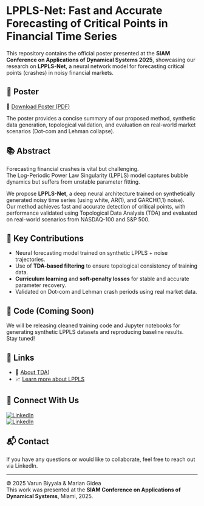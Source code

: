 # LPPLS-Net: Fast and Accurate Forecasting of Critical Points in Financial Time Series

This repository contains the official poster presented at the **SIAM Conference on Applications of Dynamical Systems 2025**, showcasing our research on **LPPLS-Net**, a neural network model for forecasting critical points (crashes) in noisy financial markets.

## 📌 Poster

📄 [Download Poster (PDF)](./LPPLS_Net__SIAM_Poster.pdf)

The poster provides a concise summary of our proposed method, synthetic data generation, topological validation, and evaluation on real-world market scenarios (Dot-com and Lehman collapse).

## 📚 Abstract

Forecasting financial crashes is vital but challenging.  
The Log-Periodic Power Law Singularity (LPPLS) model captures bubble dynamics but suffers from unstable parameter fitting.

We propose **LPPLS-Net**, a deep neural architecture trained on synthetically generated noisy time series (using white, AR(1), and GARCH(1,1) noise).  
Our method achieves fast and accurate detection of critical points, with performance validated using Topological Data Analysis (TDA) and evaluated on real-world scenarios from NASDAQ-100 and S&P 500.

## 🧠 Key Contributions

- Neural forecasting model trained on synthetic LPPLS + noise trajectories.
- Use of **TDA-based filtering** to ensure topological consistency of training data.
- **Curriculum learning** and **soft-penalty losses** for stable and accurate parameter recovery.
- Validated on Dot-com and Lehman crash periods using real market data.

## 🧪 Code (Coming Soon)

We will be releasing cleaned training code and Jupyter notebooks for generating synthetic LPPLS datasets and reproducing baseline results.  
Stay tuned!

## 🔗 Links

- 📜 [About TDA](https://arxiv.org/pdf/1703.04385))
- 📈 [Learn more about LPPLS](https://arxiv.org/pdf/cond-mat/9901035)

## 🤝 Connect With Us

[![LinkedIn](https://img.shields.io/badge/Varun%20Biyyala-LinkedIn-blue)](https://www.linkedin.com/in/varunbiyyala/)  
[![LinkedIn](https://img.shields.io/badge/Dr.%20Marian%20Gidea-LinkedIn-blue)](https://www.linkedin.com/in/marian-gidea-42822a29/)

## 📬 Contact

If you have any questions or would like to collaborate, feel free to reach out via LinkedIn.

---

© 2025 Varun Biyyala & Marian Gidea  
This work was presented at the **SIAM Conference on Applications of Dynamical Systems**, Miami, 2025.
